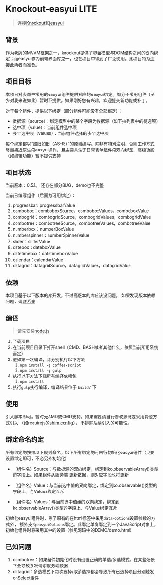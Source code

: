 # Knockout-easyui LITE

> 连接[Knockout](http://knockoutjs.com/)和[jeasyui](http://jeasyui.com/)

## 背景

作为老牌的MVVM框架之一，knockout提供了界面模型与DOM结构之间的双向绑定；而easyui作为前端界面库之一，也在项目中得到了广泛使用。此项目特为连接此两者而准备。

## 项目目标

本项目对表单中常用的easyui组件提供对应的easyui绑定。部分不常用组件（至少对我来说如此）暂时不提供。如果刚好您有兴趣，欢迎提交新功能或补丁。

对于每个组件，提供以下绑定（部分组件可能没有全部绑定）：
* 数据源（source）：绑定模型中的某个字段为数据源（如下拉列表中的待选项）
* 选中项（value）：当前组件选中项
* 多个选中项（values）：当前组件选择的多个选中项

每个绑定都以“照旧如旧（AS-IS）”的原则编写。除非有特别注明，否则工作方式尽量接近原生的easyui操作。且主要关注于日常表单组件的双向绑定，高级功能（如编辑功能）暂不提供支持

## 项目状态
当前版本：0.5.1。 还存在部分BUG，demo也不完整

当前已编写组件（后面为可用绑定）：

 1.  progressbar: progressbarValue
 1.  combobox：comboboxSource，comboboxValues，comboboxValue
 1.  combogrid：combogridSource，combogridValues，combogridValue
 1.  combotree：combotreeSource，combotreeValues，combotreeValue
 1.  numberbox：numberBoxValue
 1.  numberspinner：numberSpinnerValue
 1.  slider：sliderValue
 1.  datebox：dateboxValue
 1.  datetimebox：datetimeboxValue
 1.  calendar：calendarValue
 1.  datagrid：datagridSource，datagridValues，datagridValue

## 依赖

本项目基于以下版本的库开发，不过高版本的库应该没问题。
如果发现版本依赖问题，请[联系我](mailto:wengyuansheng@hotmail.com)

## 编译

> 请先安装[node.js](http://nodejs.org/)

 1. 下载项目
 1. 在当前项目目录下打开shell（CMD、BASH或者其他什么，依照当前所用系统而定）
 1. 假如第一次编译，请分别执行以下方法
    1. `npm install -g coffee-script`
    1. `npm install -g gulp`
 1. 执行以下方法下载所有编译依赖包
    1. `npm install`
 1. 执行`gulp`执行编译，编译结果位于 `build/` 下

## 使用

引入脚本即可。暂时无AMD或CMD支持。如果需要请自行修改源码或采用其他方式引入
（如requirejs的[shim config](http://requirejs.org/docs/api.html#config-shim)），
不排除后续引入的可能性。

## 绑定命名约定

所有绑定均按照以下规则命名，以下所有绑定均可自行初始化easyui组件（只要设置绑定即可，不必另外初始化）

 * （组件名）Source：与数据源的双向绑定，绑定到ko.observableArray()类型的字段上。如果组件从服务端
更新数据，则对应字段也将更新

 * （组件名）Value：与当前选中值的双向绑定，绑定到ko.observable()类型的字段上。与Values绑定互斥

 * （组件名）Values：与当前选中值组的双向绑定，绑定到ko.observableArray()类型的字段上。与Value绑定互斥

初始化easyui组件时，除了原有的在html标签中采用`data-options`设置参数的方式外，
额外支持`easyuiOptions`绑定。此绑定单向绑定到一个JavaScript对象上，初始化组件时将采用其中的设置（参见源码中的DEMO/demo.html）

## 已知问题
 1. combotree：如果组件初始化时没有设置正确的单选/多选模式，在某些场景下会导致多次请求服务端数据
 2. datagrid：多选模式下每次选择/取消选择都会导致所有已选择项目分别触发onSelect事件